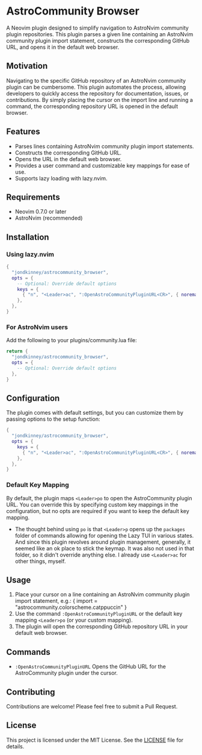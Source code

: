 # AstroCommunity Browser

A Neovim plugin designed to simplify navigation to AstroNvim community plugin repositories. This plugin parses a given line containing an AstroNvim community plugin import statement, constructs the corresponding GitHub URL, and opens it in the default web browser.

## Motivation

Navigating to the specific GitHub repository of an AstroNvim community plugin can be cumbersome. This plugin automates the process, allowing developers to quickly access the repository for documentation, issues, or contributions. By simply placing the cursor on the import line and running a command, the corresponding repository URL is opened in the default browser.

## Features

- Parses lines containing AstroNvim community plugin import statements.
- Constructs the corresponding GitHub URL.
- Opens the URL in the default web browser.
- Provides a user command and customizable key mappings for ease of use.
- Supports lazy loading with lazy.nvim.

## Requirements

- Neovim 0.7.0 or later
- AstroNvim (recommended)

## Installation

### Using lazy.nvim

```lua
{
  "jondkinney/astrocommunity_browser",
  opts = {
    -- Optional: Override default options
    keys = {
      { "n", "<Leader>ac", ":OpenAstroCommunityPluginURL<CR>", { noremap = true, silent = true } }
    },
  },
}
```

### For AstroNvim users

Add the following to your plugins/community.lua file:

```lua
return {
  "jondkinney/astrocommunity_browser",
  opts = {
    -- Optional: Override default options
  },
}
```

## Configuration

The plugin comes with default settings, but you can customize them by passing options to the setup function:

```lua
{
  "jondkinney/astrocommunity_browser",
  opts = {
    keys = {
      { "n", "<Leader>ac", ":OpenAstroCommunityPluginURL<CR>", { noremap = true, silent = true } }
    },
  },
}
```

### Default Key Mapping

By default, the plugin maps `<Leader>po` to open the AstroCommunity plugin URL. You can override this by specifying custom key mappings in the configuration, but no opts are required if you want to keep the default key mapping.
* The thought behind using `po` is that `<Leader>p` opens up the `packages` folder of commands allowing for opening the Lazy TUI in various states. And since this plugin revolves around plugin management, generally, it seemed like an ok place to stick the keymap. It was also not used in that folder, so it didn't override anything else. I already use `<Leader>ac` for other things, myself.

## Usage

1. Place your cursor on a line containing an AstroNvim community plugin import statement, e.g.:
   { import = "astrocommunity.colorscheme.catppuccin" }
2. Use the command `:OpenAstroCommunityPluginURL` or the default key mapping `<Leader>po` (or your custom mapping).
3. The plugin will open the corresponding GitHub repository URL in your default web browser.

## Commands

- `:OpenAstroCommunityPluginURL` Opens the GitHub URL for the AstroCommunity plugin under the cursor.

## Contributing

Contributions are welcome! Please feel free to submit a Pull Request.

## License

This project is licensed under the MIT License. See the [LICENSE](LICENSE) file for details.
